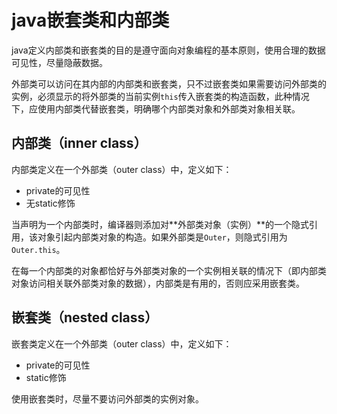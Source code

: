 # java嵌套类和内部类

java定义内部类和嵌套类的目的是遵守面向对象编程的基本原则，使用合理的数据可见性，尽量隐蔽数据。

外部类可以访问在其内部的内部类和嵌套类，只不过嵌套类如果需要访问外部类的实例，必须显示的将外部类的当前实例`this`传入嵌套类的构造函数，此种情况下，应使用内部类代替嵌套类，明确哪个内部类对象和外部类对象相关联。

## 内部类（inner class）

内部类定义在一个外部类（outer class）中，定义如下：

- private的可见性
- 无static修饰

当声明为一个内部类时，编译器则添加对**外部类对象（实例）**的一个隐式引用，该对象引起内部类对象的构造。如果外部类是`Outer`，则隐式引用为`Outer.this`。

在每一个内部类的对象都恰好与外部类对象的一个实例相关联的情况下（即内部类对象访问相关联外部类对象的数据），内部类是有用的，否则应采用嵌套类。


## 嵌套类（nested class）

嵌套类定义在一个外部类（outer class）中，定义如下：

- private的可见性
- static修饰

使用嵌套类时，尽量不要访问外部类的实例对象。